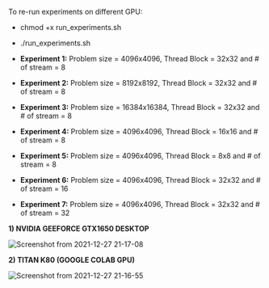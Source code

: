 To re-run experiments on different GPU:
  - chmod +x run_experiments.sh
  - ./run_experiments.sh 

  - **Experiment 1:** Problem size = 4096x4096, Thread Block = 32x32 and # of stream = 8 
  - **Experiment 2:** Problem size = 8192x8192, Thread Block = 32x32 and # of stream = 8
  - **Experiment 3:** Problem size = 16384x16384, Thread Block = 32x32 and # of stream = 8
  - **Experiment 4:** Problem size = 4096x4096, Thread Block = 16x16 and # of stream = 8
  - **Experiment 5:** Problem size = 4096x4096, Thread Block = 8x8 and # of stream = 8
  - **Experiment 6:** Problem size = 4096x4096, Thread Block = 32x32 and # of stream = 16
  - **Experiment 7:** Problem size = 4096x4096, Thread Block = 32x32 and # of stream = 32


**1) NVIDIA GEEFORCE GTX1650 DESKTOP**

![Screenshot from 2021-12-27 21-17-08](https://user-images.githubusercontent.com/73446582/147497459-50ee6d3f-8ca7-44bd-8d6e-43961a74bca8.png)

**2) TITAN K80 (GOOGLE COLAB GPU)**

![Screenshot from 2021-12-27 21-16-55](https://user-images.githubusercontent.com/73446582/147497462-9a4e34c4-cb0c-4cc3-a0a8-e601ce41b500.png)

